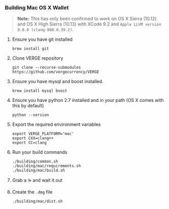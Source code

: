 ### Building Mac OS X Wallet

> **Note:** This has only been confirmed to work on OS X Sierra (10.12) and OS X High Sierra (10.13) with XCode 9.2 and `Apple LLVM version 9.0.0 (clang-900.0.39.2)`.


1. Ensure you have git installed
    
    ```shell
    brew install git
    ```
2. Clone VERGE repository
    
    ```shell
    git clone --recurse-submodules https://github.com/vergecurrency/VERGE
    ```

3. Ensure you have mysql and boost installed.
    
    ```shell
    brew install mysql boost
    ```

4. Ensure you have python 2.7 installed and in your path (OS X comes with this by default)

    ```shell
    python --version
    ```

5. Export the required environment variables

    ```shell
    export VERGE_PLATFORM='mac'
    export CXX=clang++
    export CC=clang
    ```

6. Run your build commands

    ```shell
    ./building/common.sh
    ./building/mac/requirements.sh
    ./building/mac/build.sh
    ```

7. Grab a :coffee: and wait it out

8. Create the `.dmg` file

    ```shell
    ./building/mac/dist.sh
    ```

